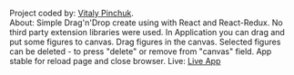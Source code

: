 Project coded by: [Vitaly Pinchuk](https://www.linkedin.com/in/pin4/).  
About: Simple Drag'n'Drop create using with React and React-Redux. No third party extension libraries were used. In Application you can drag and put some figures to canvas. Drag figures in the canvas. Selected figures can be deleted - to press "delete" or remove from "canvas" field. App stable for reload page and close browser.
Live: [Live App](https://vitpinchuk.github.io/DragAndDrop/)
